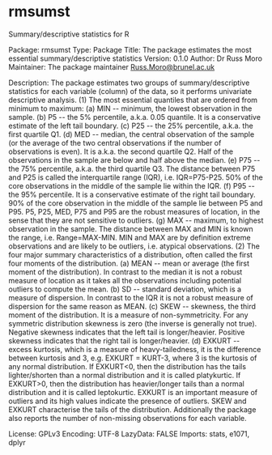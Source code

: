 # rmsumst

Summary/descriptive statistics for R

Package: rmsumst
Type: Package
Title: The package estimates the most essential summary/descriptive statistics
Version: 0.1.0
Author: Dr Russ Moro
Maintainer: The package maintainer <Russ.Moro@brunel.ac.uk>

Description: The package estimates two groups of summary/descriptive statistics for each
variable (column) of the data, so it performs univariate descriptive analysis.
      (1) The most essential quantiles that are ordered from minimum to maximum:
            (a) MIN -- minimum, the lowest observation in the sample.
            (b) P5 -- the 5% percentile, a.k.a. 0.05 quantile. It is a conservative
            estimate of the left tail boundary.
            (c) P25 -- the 25% percentile, a.k.a. the first quartile Q1.
            (d) MED -- median, the central observation of the sample (or the average
            of the two central observations if the number of observations is even).
            It is a.k.a. the second quartile Q2. Half of the observations in the
            sample are below and half above the median.
            (e) P75 -- the 75% percentile, a.k.a. the third quartile Q3. The distance
            between P75 and P25 is called the interquartile range (IQR), i.e. 
            IQR=P75-P25. 50% of the core observations in the middle of the sample
            lie within the IQR.
            (f) P95 -- the 95% percentile. It is a conservative estimate of the
            right tail boundary. 90% of the core observation in the middle of the
            sample lie between P5 and P95. P5, P25, MED, P75 and P95 are the robust
            measures of location, in the sense that they are not sensitive to
            outliers.
            (g) MAX -- maximum, to highest observation in the sample. The distance
            between MAX and MIN is known the range, i.e. Range=MAX-MIN. MIN and MAX
            are by definition extreme observations and are likely to be outliers,
            i.e. atypical observations.
        (2) The four major summary characteristics of a distribution, often called the
        first four moments of the distribution.
            (a) MEAN -- mean or average (the first moment of the distribution). In
            contrast to the median it is not a robust measure of location as it takes
            all the observations including potential outliers to compute the mean.
            (b) SD -- standard deviation, which is a measure of dispersion. In contrast
            to the IQR it is not a robust measure of dispersion for the same reason
            as MEAN.
            (c) SKEW -- skewness, the third moment of the distribution. It is a measure
            of non-symmetricity. For any symmetric distribution skewness is zero
            (the inverse is generally not true). Negative skewness indicates that the
            left tail is longer/heavier. Positive skewness indicates that the right
            tail is longer/heavier.
            (d) EXKURT -- excess kurtosis, which is a measure of heavy-tailedness,
            it is the difference between kurtosis and 3, e.g. EXKURT = KURT-3, where
            3 is the kurtosis of any normal distribution. If EXKURT<0, then the
            distribution has the tails lighter/shorten than a normal distribution
            and it is called platykurtic. If EXKURT>0, then the distribution has
            heavier/longer tails than a normal distribution and it is called
            leptokurtic. EXKURT is an important measure of outliers and its high
            values indicate the presence of outliers. SKEW and EXKURT characterise
            the tails of the distribution.
Additionally the package also reports the number of non-missing observations for
each variable.

License: GPLv3
Encoding: UTF-8
LazyData: FALSE
Imports: stats, e1071, dplyr

